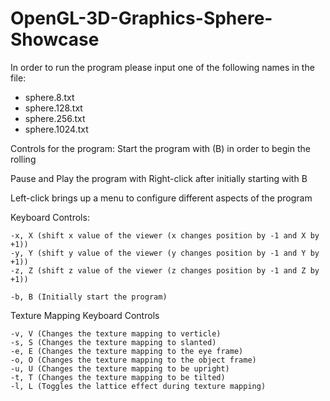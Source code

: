 # OpenGL-3D-Graphics-Sphere-Showcase

In order to run the program please input one of the following names in the file:
  - sphere.8.txt
  - sphere.128.txt
  - sphere.256.txt
  - sphere.1024.txt

Controls for the program:
  Start the program with (B) in order to begin the rolling
  
  Pause and Play the program with Right-click after initially starting with B
  
  Left-click brings up a menu to configure different aspects of the program
  
  Keyboard Controls:
  
    -x, X (shift x value of the viewer (x changes position by -1 and X by +1))
    -y, Y (shift y value of the viewer (y changes position by -1 and Y by +1))
    -z, Z (shift z value of the viewer (z changes position by -1 and Z by +1))
    
    -b, B (Initially start the program)
    
  Texture Mapping Keyboard Controls
  
    -v, V (Changes the texture mapping to verticle)
    -s, S (Changes the texture mapping to slanted)
    -e, E (Changes the texture mapping to the eye frame)
    -o, O (Changes the texture mapping to the object frame)
    -u, U (Changes the texture mapping to be upright)
    -t, T (Changes the texture mapping to be tilted)
    -l, L (Toggles the lattice effect during texture mapping)
    
